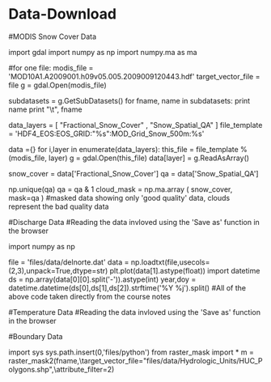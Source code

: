 Data-Download
=============

#MODIS Snow Cover Data

import gdal
import numpy as np
import numpy.ma as ma

#for one file:
modis_file = 'MOD10A1.A2009001.h09v05.005.2009009120443.hdf'
target_vector_file = file
g = gdal.Open(modis_file)

subdatasets = g.GetSubDatasets()
for fname, name in subdatasets:
    print name
    print "\t", fname
    
data_layers = [ "Fractional_Snow_Cover" , "Snow_Spatial_QA" ]
file_template = 'HDF4_EOS:EOS_GRID:"%s":MOD_Grid_Snow_500m:%s'
    
data ={}
for i,layer in enumerate(data_layers):
    this_file = file_template % (modis_file, layer)
    g = gdal.Open(this_file)
    data[layer] = g.ReadAsArray()
    
snow_cover = data['Fractional_Snow_Cover']
qa = data['Snow_Spatial_QA']

np.unique(qa)
qa = qa & 1
cloud_mask = np.ma.array ( snow_cover, mask=qa )
#masked data showing only 'good quality' data, clouds represent the bad quality data

#Discharge Data
#Reading the data invloved using the 'Save as' function in the browser

import numpy as np

file = 'files/data/delnorte.dat'
data = np.loadtxt(file,usecols=(2,3),unpack=True,dtype=str)
plt.plot(data[1].astype(float))
import datetime
ds = np.array(data[0][0].split('-')).astype(int)
year,doy = datetime.datetime(ds[0],ds[1],ds[2]).strftime('%Y %j').split()
#All of the above code taken directly from the course notes


#Temperature Data
#Reading the data invloved using the 'Save as' function in the browser


#Boundary Data

import sys
sys.path.insert(0,'files/python')
from raster_mask import *
m = raster_mask2(fname,\target_vector_file="files/data/Hydrologic_Units/HUC_Polygons.shp",\attribute_filter=2)


